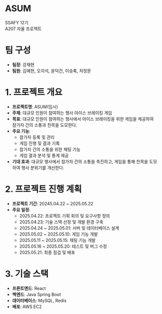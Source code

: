 # ASUM

SSAFY 12기  
A207 자율 프로젝트

# 팀 구성

- **팀장**: 강재현
- **팀원**: 김예현, 오지석, 윤덕건, 이승록, 차정문

# 1. 프로젝트 개요

- **프로젝트명**: ASUM(임시)
- **주제**: 대규모 인원이 참여하는 행사 아이스 브레이킹 게임
- **목표**: 대규모 인원이 참여하는 행사에서 아이스 브레이킹을 위한 게임을 제공하여 참가자 간의 소통과 친목을 도모한다.
- **주요 기능**:
  - 참가자 등록 및 관리
  - 게임 진행 및 결과 기록
  - 참가자 간의 소통을 위한 채팅 기능
  - 게임 결과 분석 및 통계 제공
- **기대 효과**: 대규모 행사에서 참가자 간의 소통을 촉진하고, 게임을 통해 친목을 도모하여 행사 분위기를 개선한다.

# 2. 프로젝트 진행 계획

- **프로젝트 기간**: 20245.04.22 ~ 2025.05.22
- **주요 일정**:
  - 2025.04.22: 프로젝트 기획 회의 및 요구사항 정의
  - 2025.04.23: 기술 스택 선정 및 개발 환경 구축
  - 2025.04.24 ~ 2025.05.01: 서버 및 데이터베이스 설계
  - 2025.05.02 ~ 2025.05.10: 게임 기능 개발
  - 2025.05.11 ~ 2025.05.15: 채팅 기능 개발
  - 2025.05.16 ~ 2025.05.20: 테스트 및 버그 수정
  - 2025.05.21: 최종 점검 및 배포

# 3. 기술 스택
- **프론트엔드**: React
- **백엔드**: Java Spring Boot
- **데이터베이스**: MySQL, Redis
- **배포**: AWS EC2